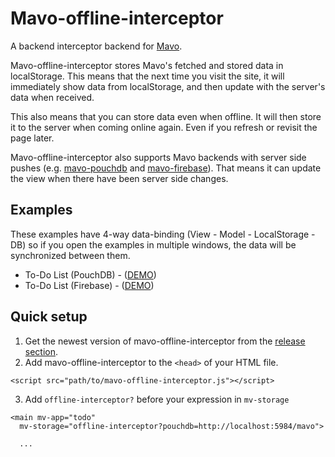 # Mavo-offline-interceptor

A backend interceptor backend for [Mavo](https://mavo.io).

Mavo-offline-interceptor stores Mavo's fetched and stored data in localStorage. This means that the next time you visit the site, it will immediately show data from localStorage, and then update with the server's data when received.

This also means that you can store data even when offline. It will then store it to the server when coming online again. Even if you refresh or revisit the page later.

Mavo-offline-interceptor also supports Mavo backends with server side pushes (e.g. [mavo-pouchdb](https://github.com/valterkraemer/mavo-pouchdb) and [mavo-firebase](https://github.com/valterkraemer/mavo-firebase)). That means it can update the view when there have been server side changes.

## Examples

These examples have 4-way data-binding (View - Model - LocalStorage - DB) so if you open the examples in multiple windows, the data will be synchronized between them.

- To-Do List (PouchDB) - ([DEMO](https://valterkraemer.github.io/mavo-offline-interceptor/examples/todo-pouchdb/))
- To-Do List (Firebase) - ([DEMO](https://valterkraemer.github.io/mavo-offline-interceptor/examples/todo-firebase/))

## Quick setup

1. Get the newest version of mavo-offline-interceptor from the [release section](https://github.com/valterkraemer/mavo-offline-interceptor/releases).
2. Add mavo-offline-interceptor to the `<head>` of your HTML file.
```
<script src="path/to/mavo-offline-interceptor.js"></script>
```
3. Add `offline-interceptor?` before your expression in `mv-storage`
```
<main mv-app="todo"
  mv-storage="offline-interceptor?pouchdb=http://localhost:5984/mavo">

  ...
```
